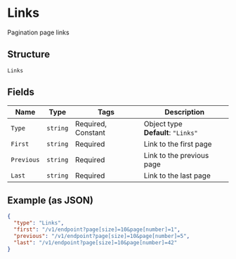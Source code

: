 
# Links

Pagination page links

## Structure

`Links`

## Fields

| Name | Type | Tags | Description |
|  --- | --- | --- | --- |
| `Type` | `string` | Required, Constant | Object type<br>**Default**: `"Links"` |
| `First` | `string` | Required | Link to the first page |
| `Previous` | `string` | Required | Link to the previous page |
| `Last` | `string` | Required | Link to the last page |

## Example (as JSON)

```json
{
  "type": "Links",
  "first": "/v1/endpoint?page[size]=10&page[number]=1",
  "previous": "/v1/endpoint?page[size]=10&page[number]=5",
  "last": "/v1/endpoint?page[size]=10&page[number]=42"
}
```

